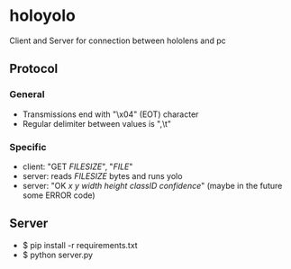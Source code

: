# holoyolo

Client and Server for connection between hololens and pc

## Protocol

### General

- Transmissions end with "\x04" (EOT) character
- Regular delimiter between values is ",\t"

### Specific

- client: "GET _FILESIZE_", "_FILE_"
- server: reads _FILESIZE_ bytes and runs yolo
- server: "OK _x_ _y_ _width_ _height_ _classID_ _confidence_" (maybe in the future some ERROR code)

## Server

- $ pip install -r requirements.txt
- $ python server.py

